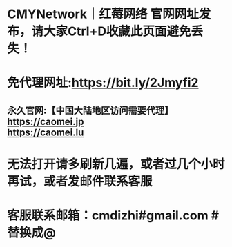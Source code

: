 # CMYNetwork｜红莓网络 官网网址发布，请大家Ctrl+D收藏此页面避免丢失！

# 免代理网址:https://bit.ly/2Jmyfi2

## 永久官网:【中国大陆地区访问需要代理】 <br>https://caomei.jp   <br> https://caomei.lu
# 无法打开请多刷新几遍，或者过几个小时再试，或者发邮件联系客服
# 客服联系邮箱：cmdizhi#gmail.com #替换成@
